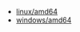 
* <a href="https://caddyserver.com/api/download?os=linux&arch=amd64&p=github.com%2Fgreenpau%2Fcaddy-auth-portal%40v1.4.26&p=github.com%2Fgreenpau%2Fcaddy-authorize%40v1.3.18&p=github.com%2Fgreenpau%2Fcaddy-trace%40v1.1.7" target="_blank">linux/amd64</a>
* <a href="https://caddyserver.com/api/download?os=windows&arch=amd64&p=github.com%2Fgreenpau%2Fcaddy-auth-portal%40v1.4.26&p=github.com%2Fgreenpau%2Fcaddy-authorize%40v1.3.18&p=github.com%2Fgreenpau%2Fcaddy-trace%40v1.1.7" target="_blank">windows/amd64</a>
